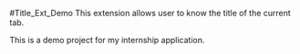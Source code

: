 #Title_Ext_Demo
This extension allows user to know the title of the current tab.

This is a demo project for my internship application.
